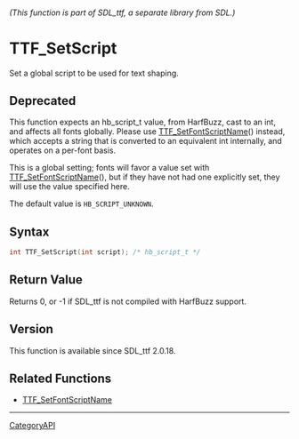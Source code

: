 ###### (This function is part of SDL_ttf, a separate library from SDL.)
# TTF_SetScript

Set a global script to be used for text shaping.

## Deprecated

This function expects an hb_script_t value, from HarfBuzz, cast to an int,
and affects all fonts globally. Please use
[TTF_SetFontScriptName](TTF_SetFontScriptName.md)() instead, which accepts a
string that is converted to an equivalent int internally, and operates on a
per-font basis.

This is a global setting; fonts will favor a value set with
[TTF_SetFontScriptName](TTF_SetFontScriptName.md)(), but if they have not had
one explicitly set, they will use the value specified here.

The default value is `HB_SCRIPT_UNKNOWN`.

## Syntax

```c
int TTF_SetScript(int script); /* hb_script_t */

```

## Return Value

Returns 0, or -1 if SDL_ttf is not compiled with HarfBuzz support.

## Version

This function is available since SDL_ttf 2.0.18.

## Related Functions

* [TTF_SetFontScriptName](TTF_SetFontScriptName.md)

----
[CategoryAPI](CategoryAPI.md)
